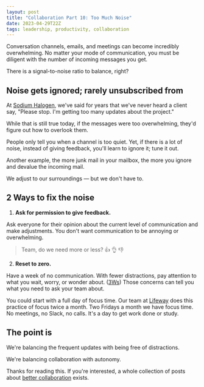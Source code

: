 ```yaml
---
layout: post
title: "Collaboration Part 10: Too Much Noise"
date: 2023-04-29T22Z
tags: leadership, productivity, collaboration
---
```


Conversation channels, emails, and meetings can become incredibly overwhelming. No matter your mode of communication, you must be diligent with the number of incoming messages you get.

There is a signal-to-noise ratio to balance, right?

## Noise gets ignored; rarely unsubscribed from

At [Sodium Halogen](https//sodiumhalogen.com), we've said for years that we've never heard a client say, "Please stop. I'm getting too many updates about the project."

While that is still true today, if the messages were too overwhelming, they'd figure out how to overlook them.

People only tell you when a channel is too quiet. Yet, if there is a lot of noise, instead of giving feedback, you'll learn to ignore it; tune it out.

Another example, the more junk mail in your mailbox, the more you ignore and devalue the incoming mail.

We adjust to our surroundings — but we don't have to.

## 2 Ways to fix the noise

1. **Ask for permission to give feedback.**

Ask everyone for their opinion about the current level of communication and make adjustments. You don't want communication to be annoying or overwhelming.

> Team, do we need more or less? 👍 👌 👎

2. **Reset to zero.**

Have a week of no communication. With fewer distractions, pay attention to what you wait, worry, or wonder about. ([3Ws](/glossary#3Ws)) Those concerns can tell you what you need to ask your team about.

You could start with a full day of focus time. Our team at [Lifeway](https://lifewayhub-lifeway.icims.com/jobs/search?ss=1&searchCategory=8730) does this practice of focus twice a month. Two Fridays a month we have focus time. No meetings, no Slack, no calls. It's a day to get work done or study.

## The point is

We're balancing the frequent updates with being free of distractions.

We're balancing collaboration with autonomy.

Thanks for reading this. If you're interested, a whole collection of posts about [better collaboration](/collaborative-superpowers) exists.
